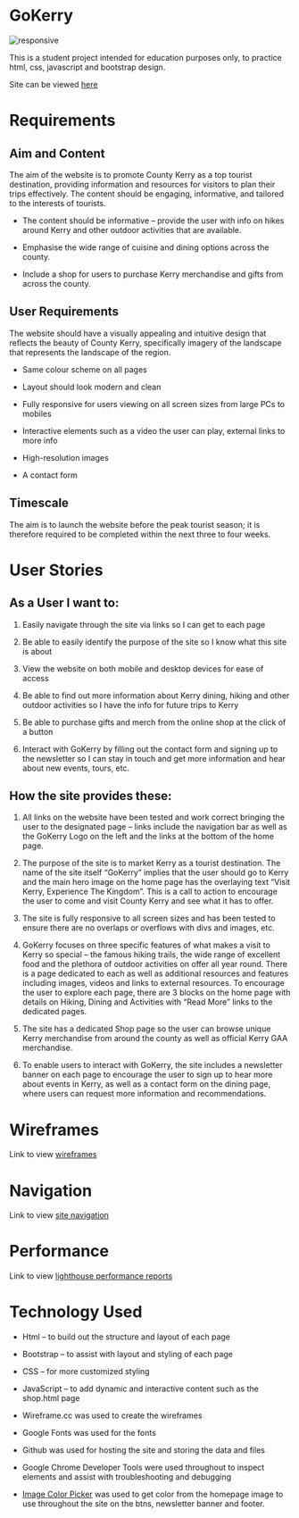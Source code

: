 # GoKerry

![responsive](https://github.com/DaniCarmo/Go-Kerry/blob/main/performance-lighthouse/ui.dev.png?raw=true)

This is a student project intended for education purposes only, to practice html, css, javascript and bootstrap design.

Site can be viewed [here](https://danicarmo.github.io/Go-Kerry/)

# Requirements

## Aim and Content

The aim of the website is to promote County Kerry as a top tourist destination, providing information and resources for visitors to plan their trips effectively. The content should be engaging, informative, and tailored to the interests of tourists. 

- The content should be informative – provide the user with info on hikes around Kerry and other outdoor activities that are available. 

- Emphasise the wide range of cuisine and dining options across the county. 

- Include a shop for users to purchase Kerry merchandise and gifts from across the county. 

## User Requirements

The website should have a visually appealing and intuitive design that reflects the beauty of County Kerry, specifically imagery of the landscape that represents the landscape of the region. 

- Same colour scheme on all pages 

- Layout should look modern and clean 

- Fully responsive for users viewing on all screen sizes from large PCs to mobiles 

- Interactive elements such as a video the user can play, external links to more info 

- High-resolution images 

- A contact form

## Timescale

The aim is to launch the website before the peak tourist season; it is therefore required to be completed within the next three to four weeks.

# User Stories

## As a User I want to:

1. Easily navigate through the site via links so I can get to each page 

2. Be able to easily identify the purpose of the site so I know what this site is about 

3. View the website on both mobile and desktop devices for ease of access 

4. Be able to find out more information about Kerry dining, hiking and other outdoor activities so I have the info for future trips to Kerry 

5. Be able to purchase gifts and merch from the online shop at the click of a button 

6. Interact with GoKerry by filling out the contact form and signing up to the newsletter so I can stay in touch and get more information and hear about new events, tours, etc.

## How the site provides these:

1. All links on the website have been tested and work correct bringing the user to the designated page – links include the navigation bar as well as the GoKerry Logo on the left and the links at the bottom of the home page. 

2. The purpose of the site is to market Kerry as a tourist destination. The name of the site itself “GoKerry” implies that the user should go to Kerry and the main hero image on the home page has the overlaying text “Visit Kerry, Experience The Kingdom”. This is a call to action to encourage the user to come and visit County Kerry and see what it has to offer. 

3. The site is fully responsive to all screen sizes and has been tested to ensure there are no overlaps or overflows with divs and images, etc. 

4. GoKerry focuses on three specific features of what makes a visit to Kerry so special – the famous hiking trails, the wide range of excellent food and the plethora of outdoor activities on offer all year round. There is a page dedicated to each as well as additional resources and features including images, videos and links to external resources. To encourage the user to explore each page, there are 3 blocks on the home page with details on Hiking, Dining and Activities with “Read More” links to the dedicated pages. 

5. The site has a dedicated Shop page so the user can browse unique Kerry merchandise from around the county as well as official Kerry GAA merchandise. 

6. To enable users to interact with GoKerry, the site includes a newsletter banner on each page to encourage the user to sign up to hear more about events in Kerry, as well as a contact form on the dining page, where users can request more information and recommendations. 

# Wireframes

Link to view [wireframes](https://github.com/DaniCarmo/Go-Kerry/tree/main/wireframes)

# Navigation

Link to view [site navigation](https://github.com/DaniCarmo/Go-Kerry/tree/main/wireframes)

# Performance

Link to view [lighthouse performance reports](https://github.com/DaniCarmo/Go-Kerry/tree/main/performance-lighthouse)

# Technology Used

- Html – to build out the structure and layout of each page 

- Bootstrap – to assist with layout and styling of each page 

- CSS – for more customized styling 

- JavaScript – to add dynamic and interactive content such as the shop.html page

- Wireframe.cc was used to create the wireframes

- Google Fonts was used for the fonts

- Github was used for hosting the site and storing the data and files

- Google Chrome Developer Tools were used throughout to inspect elements and assist with troubleshooting and debugging

- [Image Color Picker](https://imagecolorpicker.com/en) was used to get color from the homepage image to use throughout the site on the btns, newsletter banner and footer.